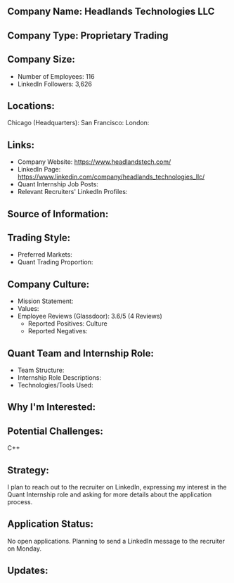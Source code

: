 ## Company Name: Headlands Technologies LLC

## Company Type: Proprietary Trading

## Company Size:
- Number of Employees: 116
- LinkedIn Followers: 3,626

## Locations:
Chicago (Headquarters): 
San Francisco: 
London: 

## Links:
- Company Website: https://www.headlandstech.com/
- LinkedIn Page: https://www.linkedin.com/company/headlands_technologies_llc/
- Quant Internship Job Posts: 
- Relevant Recruiters' LinkedIn Profiles: 

## Source of Information:

## Trading Style:
- Preferred Markets: 
- Quant Trading Proportion: 

## Company Culture:
- Mission Statement: 
- Values: 
- Employee Reviews (Glassdoor): 3.6/5 (4 Reviews)
  - Reported Positives: Culture
  - Reported Negatives: 

## Quant Team and Internship Role:
- Team Structure: 
- Internship Role Descriptions: 
- Technologies/Tools Used: 

## Why I'm Interested:

## Potential Challenges: 
C++

## Strategy:
I plan to reach out to the recruiter on LinkedIn, expressing my interest in the Quant Internship role and asking for more details about the application process.

## Application Status:
No open applications. Planning to send a LinkedIn message to the recruiter on Monday.

## Updates:
